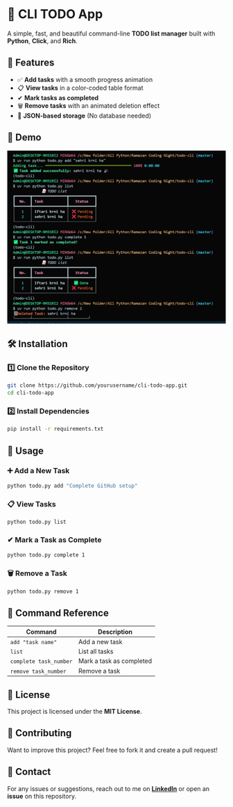 # 📝 CLI TODO App

A simple, fast, and beautiful command-line **TODO list manager** built with **Python**, **Click**, and **Rich**.

## 🚀 Features
- ✅ **Add tasks** with a smooth progress animation
- 📋 **View tasks** in a color-coded table format
- ✔ **Mark tasks as completed**
- 🗑 **Remove tasks** with an animated deletion effect
- 📂 **JSON-based storage** (No database needed)

## 📸 Demo
![CLI TODO App Demo](demo.png) 

## 🛠 Installation

### 1️⃣ Clone the Repository
```sh
git clone https://github.com/yourusername/cli-todo-app.git
cd cli-todo-app
```

### 2️⃣ Install Dependencies
```sh
pip install -r requirements.txt
```

## 🎯 Usage

### ➕ Add a New Task
```sh
python todo.py add "Complete GitHub setup"
```

### 📋 View Tasks
```sh
python todo.py list
```

### ✔ Mark a Task as Complete
```sh
python todo.py complete 1
```

### 🗑 Remove a Task
```sh
python todo.py remove 1
```

## 🔗 Command Reference

| Command | Description |
|---------|-------------|
| `add "task name"` | Add a new task |
| `list` | List all tasks |
| `complete task_number` | Mark a task as completed |
| `remove task_number` | Remove a task |

## 📜 License

This project is licensed under the **MIT License**.

## 🤝 Contributing

Want to improve this project? Feel free to fork it and create a pull request!

## 📧 Contact

For any issues or suggestions, reach out to me on **[LinkedIn](https://www.linkedin.com/in/muhammad-talha-b48487345/)** or open an **issue** on this repository.

